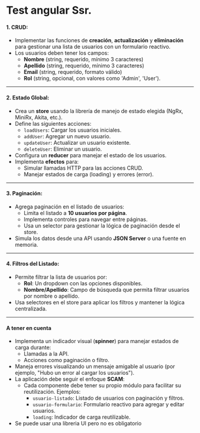 # Test angular Ssr.

#### 1. **CRUD**:

-   Implementar las funciones de **creación**, **actualización** y **eliminación** para gestionar una lista de usuarios con un formulario reactivo.
-   Los usuarios deben tener los campos:
    -   **Nombre** (string, requerido, mínimo 3 caracteres)
    -   **Apellido** (string, requerido, mínimo 3 caracteres)
    -   **Email** (string, requerido, formato válido)
    -   **Rol** (string, opcional, con valores como 'Admin', 'User').

----------

#### 2. **Estado Global**:

-   Crea un **store** usando la librería de manejo de estado elegida (NgRx, MiniRx, Akita, etc.).
-   Define las siguientes acciones:
    -   `loadUsers`: Cargar los usuarios iniciales.
    -   `addUser`: Agregar un nuevo usuario.
    -   `updateUser`: Actualizar un usuario existente.
    -   `deleteUser`: Eliminar un usuario.
-   Configura un **reducer** para manejar el estado de los usuarios.
-   Implementa **efectos** para:
    -   Simular llamadas HTTP para las acciones CRUD.
    -   Manejar estados de carga (loading) y errores (error).

----------

#### 3. **Paginación**:

-   Agrega paginación en el listado de usuarios:
    -   Limita el listado a **10 usuarios por página**.
    -   Implementa controles para navegar entre páginas.
    -   Usa un selector para gestionar la lógica de paginación desde el store.
-   Simula los datos desde una API usando **JSON Server** o una fuente en memoria.

----------

#### 4. **Filtros del Listado**:

-   Permite filtrar la lista de usuarios por:
    -   **Rol**: Un dropdown con las opciones disponibles.
    -   **Nombre/Apellido**: Campo de búsqueda que permita filtrar usuarios por nombre o apellido.
-   Usa selectores en el store para aplicar los filtros y mantener la lógica centralizada.

----------

#### A tener en cuenta

-   Implementa un indicador visual (**spinner**) para manejar estados de carga durante:
    -   Llamadas a la API.
    -   Acciones como paginación o filtro.
-   Maneja errores visualizando un mensaje amigable al usuario (por ejemplo, "Hubo un error al cargar los usuarios").
-   La aplicación debe seguir el enfoque **SCAM**:
    - Cada componente debe tener su propio módulo para facilitar su reutilización. Ejemplos:
        -   `usuario-listado`: Listado de usuarios con paginación y filtros.
        -   `usuario-formulario`: Formulario reactivo para agregar y editar usuarios.
        -   `loading`: Indicador de carga reutilizable.
- Se puede usar una libreria UI pero no es obligatorio

